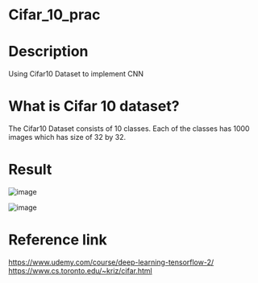 # Cifar_10_prac

# Description

  Using Cifar10 Dataset to implement CNN
  
# What is Cifar 10 dataset?
  The Cifar10 Dataset consists of 10 classes. Each of the classes has 1000 images which has size of 32 by 32.

# Result

  ![image](https://user-images.githubusercontent.com/111392592/185273295-46cfd156-82fa-4bca-b700-b42cf0c5a317.png)

  
  ![image](https://user-images.githubusercontent.com/111392592/185273309-b8a60a55-b0e3-4738-bf8a-d7573dfcb025.png)

# Reference link

  https://www.udemy.com/course/deep-learning-tensorflow-2/
  https://www.cs.toronto.edu/~kriz/cifar.html
